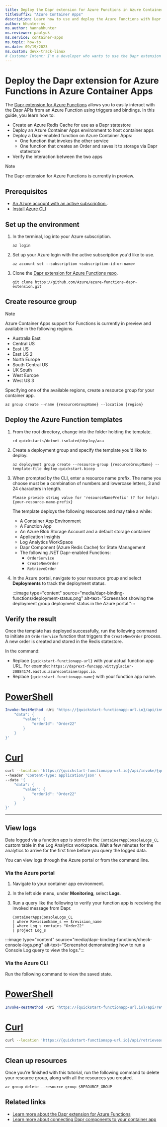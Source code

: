 ```yaml
---
title: Deploy the Dapr extension for Azure Functions in Azure Container Apps
titleSuffix: "Azure Container Apps"
description: Learn how to use and deploy the Azure Functions with Dapr extension in your Dapr-enabled container apps.  
author: hhunter-ms
ms.author: hannahhunter
ms.reviewer: paulyuk
ms.service: container-apps
ms.topic: how-to 
ms.date: 09/19/2023
ms.custom: devx-track-linux
# Customer Intent: I'm a developer who wants to use the Dapr extension for Azure Functions in my Dapr-enabled container app
---
```


# Deploy the Dapr extension for Azure Functions in Azure Container Apps

The [Dapr extension for Azure Functions](../azure-functions/functions-bindings-dapr.md) allows you to easily interact with the Dapr APIs from an Azure Function using triggers and bindings. In this guide, you learn how to:

- Create an Azure Redis Cache for use as a Dapr statestore
- Deploy an Azure Container Apps environment to host container apps
- Deploy a Dapr-enabled function on Azure Container Apps:
  - One function that invokes the other service 
  - One function that creates an Order and saves it to storage via Dapr statestore
- Verify the interaction between the two apps 

> [!NOTE]
> The Dapr extension for Azure Functions is currently in preview. 

## Prerequisites

- [An Azure account with an active subscription.](https://azure.microsoft.com/free/?WT.mc_id=A261C142F).
- [Install Azure CLI](/cli/azure/install-azure-cli)

## Set up the environment

1. In the terminal, log into your Azure subscription. 

   ```azurecli
   az login
   ```

1. Set up your Azure login with the active subscription you'd like to use.

   ```azurecli
   az account set --subscription <subscription-id-or-name>
   ```

1. Clone the [Dapr extension for Azure Functions repo](https://github.com/Azure/azure-functions-dapr-extension).

   ```azurecli
   git clone https://github.com/Azure/azure-functions-dapr-extension.git
   ```

## Create resource group

> [!NOTE]
> Azure Container Apps support for Functions is currently in preview and available in the following regions. 
> - Australia East
> - Central US
> - East US
> - East US 2
> - North Europe
> - South Central US
> - UK South
> - West Europe
> - West US 3

Specifying one of the available regions, create a resource group for your container app.

   ```azurecli
   az group create --name {resourceGroupName} --location {region}
   ```

## Deploy the Azure Function templates

1. From the root directory, change into the folder holding the template.

   ```azurecli
   cd quickstarts/dotnet-isolated/deploy/aca
   ```

1. Create a deployment group and specify the template you'd like to deploy.

   ```azurecli
   az deployment group create --resource-group {resourceGroupName} --template-file deploy-quickstart.bicep
   ```

1. When prompted by the CLI, enter a resource name prefix. The name you choose must be a combination of numbers and lowercase letters, 3 and 24 characters in length.

   ```
   Please provide string value for 'resourceNamePrefix' (? for help): {your-resource-name-prefix} 
   ```

   The template deploys the following resources and may take a while:

    - A Container App Environment
    - A Function App
    - An Azure Blob Storage Account and a default storage container
    - Application Insights
    - Log Analytics WorkSpace
    - Dapr Component (Azure Redis Cache) for State Management
    - The following .NET Dapr-enabled Functions: 
       - `OrderService`
       - `CreateNewOrder`
       - `RetrieveOrder`

1. In the Azure portal, navigate to your resource group and select **Deployments** to track the deployment status.

   :::image type="content" source="media/dapr-binding-functions/deployment-status.png" alt-text="Screenshot showing the deployment group deployment status in the Azure portal.":::


## Verify the result

Once the template has deployed successfully, run the following command to initiate an `OrderService` function that triggers the `CreateNewOrder` process. A new order is created and stored in the Redis statestore.

In the command:
- Replace `{quickstart-functionapp-url}` with your actual function app URL. For example: `https://daprext-funcapp.wittyglacier-20884174.eastus.azurecontainerapps.io`.
- Replace `{quickstart-functionapp-name}` with your function app name.

# [PowerShell](#tab/powershell)

```powershell
Invoke-RestMethod -Uri 'https://{quickstart-functionapp-url.io}/api/invoke/{quickstart-functionapp-name}/CreateNewOrder' -Method POST -Headers @{"Content-Type" = "application/json"} -Body '{
    "data": {
        "value": {
            "orderId": "Order22"
        }
    }
}'
```

# [Curl](#tab/curl)

```sh
curl --location 'https://{quickstart-functionapp-url.io}/api/invoke/{quickstart-functionapp-name}/CreateNewOrder' \
--header 'Content-Type: application/json' \
--data '{
    "data": {
        "value": {
            "orderId": "Order22"
        }
    }
}'
```

---

## View logs

Data logged via a function app is stored in the `ContainerAppConsoleLogs_CL` custom table in the Log Analytics workspace. Wait a few minutes for the analytics to arrive for the first time before you query the logged data.

You can view logs through the Azure portal or from the command line.

### Via the Azure portal

1. Navigate to your container app environment.

1. In the left side menu, under **Monitoring**, select **Logs**.

1. Run a query like the following to verify your function app is receiving the invoked message from Dapr.

   ```
   ContainerAppsConsoleLogs_CL
   | where RevisionName_s == $revision_name
   | where Log_s contains "Order22"
   | project Log_s
   ```

:::image type="content" source="media/dapr-binding-functions/check-console-logs.png" alt-text="Screenshot demonstrating how to run a Console Log query to view the logs.":::


### Via the Azure CLI

Run the following command to view the saved state.

# [PowerShell](#tab/powershell)

```powershell
Invoke-RestMethod -Uri 'https://{quickstart-functionapp-url.io}/api/retrieveorder' -Method GET
```

# [Curl](#tab/curl)

```sh
curl --location 'https://{quickstart-functionapp-url.io}/api/retrieveorder'
```

---

## Clean up resources

Once you're finished with this tutorial, run the following command to delete your resource group, along with all the resources you created.

```
az group delete --resource-group $RESOURCE_GROUP
```

## Related links

- [Learn more about the Dapr extension for Azure Functions](../azure-functions/functions-bindings-dapr.md)
- [Learn more about connecting Dapr components to your container app](./dapr-component-connection.md)